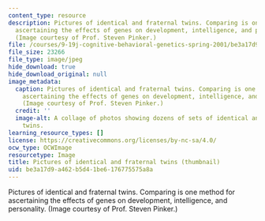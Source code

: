 ```yaml
---
content_type: resource
description: Pictures of identical and fraternal twins. Comparing is one method for
  ascertaining the effects of genes on development, intelligence, and personality.
  (Image courtesy of Prof. Steven Pinker.)
file: /courses/9-19j-cognitive-behavioral-genetics-spring-2001/be3a17d9a462b5d41be6176775575a8a_9-19js01-th.jpg
file_size: 23266
file_type: image/jpeg
hide_download: true
hide_download_original: null
image_metadata:
  caption: Pictures of identical and fraternal twins. Comparing is one method for
    ascertaining the effects of genes on development, intelligence, and personality.
    (Image courtesy of Prof. Steven Pinker.)
  credit: ''
  image-alt: A collage of photos showing dozens of sets of identical and fraternal
    twins.
learning_resource_types: []
license: https://creativecommons.org/licenses/by-nc-sa/4.0/
ocw_type: OCWImage
resourcetype: Image
title: Pictures of identical and fraternal twins (thumbnail)
uid: be3a17d9-a462-b5d4-1be6-176775575a8a
---
```

Pictures of identical and fraternal twins. Comparing is one method for ascertaining the effects of genes on development, intelligence, and personality. (Image courtesy of Prof. Steven Pinker.)